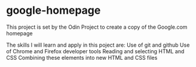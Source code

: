 # google-homepage

This project is set by the Odin Project to create a copy of the Google.com homepage

The skills I will learn and apply in this poject are:
Use of git and github
Use of Chrome and Firefox developer tools
Reading and selecting HTML and CSS
Combining these elements into new HTML and CSS files